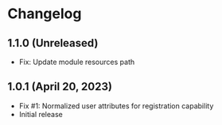 Changelog
=========

1.1.0 (Unreleased)
-------------------------
- Fix: Update module resources path

1.0.1 (April 20, 2023)
----------------------
- Fix #1: Normalized user attributes for registration capability
- Initial release
